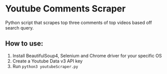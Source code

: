 # Youtube Comments Scraper

Python script that scrapes top three comments of top videos based off search query. 

## How to use:

1. Install BeautifulSoup4, Selenium and Chrome driver for your specific OS
2. Create a Youtube Data v3 API key
3. Run `python3 youtubeScraper.py`